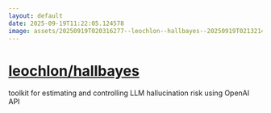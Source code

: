 ```yaml
---
layout: default
date: 2025-09-19T11:22:05.124578
image: assets/20250919T020316277--leochlon--hallbayes--20250919T021321477--cropped.png
---
```


# [leochlon/hallbayes](https://github.com/leochlon/hallbayes)

toolkit for estimating and controlling LLM hallucination risk using OpenAI API
